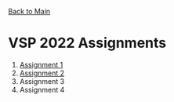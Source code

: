 [Back to Main](../)

# VSP 2022 Assignments

1. [Assignment 1](./assignment-1)
2. [Assignment 2](./assignment-2)
3. Assignment 3
4. Assignment 4

